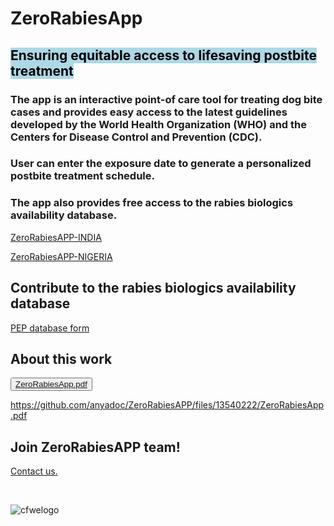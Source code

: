 # ZeroRabiesApp

## <mark style="background-color: lightblue"> Ensuring equitable access to lifesaving postbite treatment

### The app is an interactive point-of care tool for treating dog bite cases and provides easy access to the latest guidelines developed by the World Health Organization (WHO) and the Centers for Disease Control and Prevention (CDC).
### User can enter the exposure date to generate a personalized postbite treatment schedule.
### The app also provides free access to the rabies biologics availability database.

 <a href="https://anyadoc.shinyapps.io/ZeroRabiesINDIA/" target="_blank">ZeroRabiesAPP-INDIA</a>
 
 <a href="https://anyadoc.shinyapps.io/ZeroRabiesNigeria/" target="_blank">ZeroRabiesAPP-NIGERIA</a>
 
## Contribute to the rabies biologics availability database

<a href="https://anyadoc.shinyapps.io/ZeroRabiesPEP/" target="_blank">PEP database form</a>

## About this work

<button onclick="document.location='default.asp'">[ZeroRabiesApp.pdf](https://github.com/anyadoc/ZeroRabiesApp/blob/2586256f1103b36624996d040c2a1ab425de6feb/ZeroRabiesApp.pdf)</button>

https://github.com/anyadoc/ZeroRabiesAPP/files/13540222/ZeroRabiesApp.pdf
## Join ZeroRabiesAPP team!
<a href="mailto:abelsare@auburn.edu" title="Click to send an email">Contact us.</a>

<br>

![cfwelogo](https://github.com/anyadoc/ZeroRabiesAPP/assets/15696318/29bdc09b-5198-4866-a1ff-7a215705392e)
